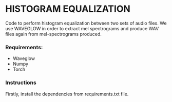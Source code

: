 # HISTOGRAM EQUALIZATION

Code to perform histogram equalization between two sets of audio files. We use WAVEGLOW in order to extract mel spectrograms and produce WAV files again from mel-spectrograms produced.

### Requirements:
- Waveglow
- Numpy
- Torch

### Instructions
Firstly, install the dependencies from requirements.txt file.
